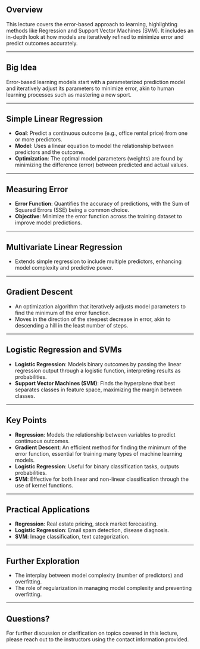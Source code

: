 ## Overview
This lecture covers the error-based approach to learning, highlighting methods like Regression and Support Vector Machines (SVM). It includes an in-depth look at how models are iteratively refined to minimize error and predict outcomes accurately.

---

## Big Idea
Error-based learning models start with a parameterized prediction model and iteratively adjust its parameters to minimize error, akin to human learning processes such as mastering a new sport.

---

## Simple Linear Regression
- **Goal**: Predict a continuous outcome (e.g., office rental price) from one or more predictors.
- **Model**: Uses a linear equation to model the relationship between predictors and the outcome.
- **Optimization**: The optimal model parameters (weights) are found by minimizing the difference (error) between predicted and actual values.

---

## Measuring Error
- **Error Function**: Quantifies the accuracy of predictions, with the Sum of Squared Errors (SSE) being a common choice.
- **Objective**: Minimize the error function across the training dataset to improve model predictions.

---

## Multivariate Linear Regression
- Extends simple regression to include multiple predictors, enhancing model complexity and predictive power.

---

## Gradient Descent
- An optimization algorithm that iteratively adjusts model parameters to find the minimum of the error function.
- Moves in the direction of the steepest decrease in error, akin to descending a hill in the least number of steps.

---

## Logistic Regression and SVMs
- **Logistic Regression**: Models binary outcomes by passing the linear regression output through a logistic function, interpreting results as probabilities.
- **Support Vector Machines (SVM)**: Finds the hyperplane that best separates classes in feature space, maximizing the margin between classes.

---

## Key Points
- **Regression**: Models the relationship between variables to predict continuous outcomes.
- **Gradient Descent**: An efficient method for finding the minimum of the error function, essential for training many types of machine learning models.
- **Logistic Regression**: Useful for binary classification tasks, outputs probabilities.
- **SVM**: Effective for both linear and non-linear classification through the use of kernel functions.

---

## Practical Applications
- **Regression**: Real estate pricing, stock market forecasting.
- **Logistic Regression**: Email spam detection, disease diagnosis.
- **SVM**: Image classification, text categorization.

---

## Further Exploration
- The interplay between model complexity (number of predictors) and overfitting.
- The role of regularization in managing model complexity and preventing overfitting.

---

## Questions?

For further discussion or clarification on topics covered in this lecture, please reach out to the instructors using the contact information provided.
